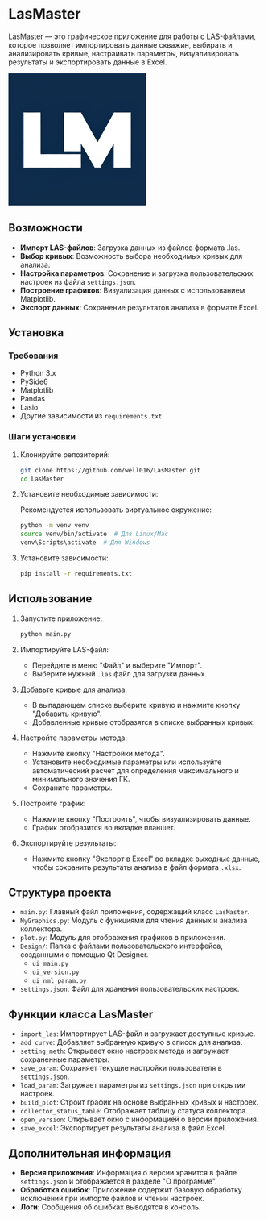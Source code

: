 # LasMaster

LasMaster — это графическое приложение для работы с LAS-файлами, которое позволяет импортировать данные скважин, выбирать и анализировать кривые, настраивать параметры, визуализировать результаты и экспортировать данные в Excel.
<!--Блок информации о репозитории в бейджах-->
![Logotype](./IMAGE/programlogo.png)

## Возможности
- **Импорт LAS-файлов**: Загрузка данных из файлов формата .las.
- **Выбор кривых**: Возможность выбора необходимых кривых для анализа.
- **Настройка параметров**: Сохранение и загрузка пользовательских настроек из файла `settings.json`.
- **Построение графиков**: Визуализация данных с использованием Matplotlib.
- **Экспорт данных**: Сохранение результатов анализа в формате Excel.

## Установка

### Требования
- Python 3.x
- PySide6
- Matplotlib
- Pandas
- Lasio
- Другие зависимости из `requirements.txt`

### Шаги установки

1. Клонируйте репозиторий:

   ```bash
   git clone https://github.com/well016/LasMaster.git
   cd LasMaster
   ```

2. Установите необходимые зависимости:

   Рекомендуется использовать виртуальное окружение:

   ```bash
   python -m venv venv
   source venv/bin/activate  # Для Linux/Mac
   venv\Scripts\activate  # Для Windows
   ```

3. Установите зависимости:

   ```bash
   pip install -r requirements.txt
   ```

## Использование

1. Запустите приложение:

   ```bash
   python main.py
   ```

2. Импортируйте LAS-файл:
   - Перейдите в меню "Файл" и выберите "Импорт".
   - Выберите нужный `.las` файл для загрузки данных.

3. Добавьте кривые для анализа:
   - В выпадающем списке выберите кривую и нажмите кнопку "Добавить кривую".
   - Добавленные кривые отобразятся в списке выбранных кривых.

4. Настройте параметры метода:
   - Нажмите кнопку "Настройки метода".
   - Установите необходимые параметры или используйте автоматический расчет для определения максимального и минимального значения ГК.
   - Сохраните параметры.

5. Постройте график:
   - Нажмите кнопку "Построить", чтобы визуализировать данные.
   - График отобразится во вкладке планшет.

6. Экспортируйте результаты:
   - Нажмите кнопку "Экспорт в Excel" во вкладке выходные данные, чтобы сохранить результаты анализа в файл формата `.xlsx`.

## Структура проекта
- `main.py`: Главный файл приложения, содержащий класс `LasMaster`.
- `MyGraphics.py`: Модуль с функциями для чтения данных и анализа коллектора.
- `plot.py`: Модуль для отображения графиков в приложении.
- `Design/`: Папка с файлами пользовательского интерфейса, созданными с помощью Qt Designer.
  - `ui_main.py`
  - `ui_version.py`
  - `ui_nml_param.py`
- `settings.json`: Файл для хранения пользовательских настроек.

## Функции класса LasMaster
- `import_las`: Импортирует LAS-файл и загружает доступные кривые.
- `add_curve`: Добавляет выбранную кривую в список для анализа.
- `setting_meth`: Открывает окно настроек метода и загружает сохраненные параметры.
- `save_param`: Сохраняет текущие настройки пользователя в `settings.json`.
- `load_param`: Загружает параметры из `settings.json` при открытии настроек.
- `build_plot`: Строит график на основе выбранных кривых и настроек.
- `collector_status_table`: Отображает таблицу статуса коллектора.
- `open_version`: Открывает окно с информацией о версии приложения.
- `save_excel`: Экспортирует результаты анализа в файл Excel.

## Дополнительная информация
- **Версия приложения**: Информация о версии хранится в файле `settings.json` и отображается в разделе "О программе".
- **Обработка ошибок**: Приложение содержит базовую обработку исключений при импорте файлов и чтении настроек.
- **Логи**: Сообщения об ошибках выводятся в консоль.

